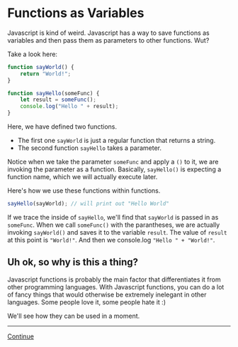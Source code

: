 # Functions as Variables

Javascript is kind of weird. Javascript has a way to save functions as variables and then pass them as parameters to other functions. Wut?

Take a look here:

```javascript
function sayWorld() {
    return "World!";
}

function sayHello(someFunc) {
    let result = someFunc();
    console.log("Hello " + result);
}
```

Here, we have defined two functions.

- The first one `sayWorld` is just a regular function that returns a string.
- The second function `sayHello` takes a parameter. 

Notice when we take the parameter `someFunc` and apply a `()` to it, we are invoking the parameter as a function. Basically, `sayHello()` is expecting a function name, which we will actually execute later.

Here's how we use these functions within functions.

```javascript
sayHello(sayWorld); // will print out "Hello World"
```

If we trace the inside of `sayHello`, we'll find that `sayWorld` is passed in as `someFunc`. When we call `someFunc()` with the parantheses, we are actually invoking `sayWorld()` and saves it to the variable `result`. The value of `result` at this point is `"World!"`. And then we console.log `"Hello " + "World!"`.

## Uh ok, so why is this a thing?

Javascript functions is probably the main factor that differentiates it from other programming languages. With Javascript functions, you can do a lot of fancy things that would otherwise be extremely inelegant in other languages. Some people love it, some people hate it :)

We'll see how they can be used in a moment.

---

[Continue](./13b_react_function_parameters.md)